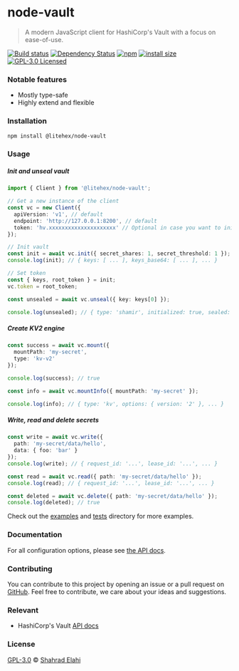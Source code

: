 # node-vault

> A modern JavaScript client for HashiCorp's Vault with a focus on ease-of-use.

[![Build status](https://github.com/shahradelahi/node-vault/actions/workflows/ci.yml/badge.svg)](https://github.com/shahradelahi/node-vault/actions/workflows/ci.yml)
[![Dependency Status](https://img.shields.io/librariesio/release/npm/@litehex%2Fnode-vault.svg)](https://libraries.io/npm/@litehex%2Fnode-vault/)
[![npm](https://img.shields.io/npm/v/@litehex/node-vault)](https://www.npmjs.com/package/@litehex/node-vault)
[![install size](https://packagephobia.com/badge?p=@litehex/node-vault)](https://packagephobia.com/result?p=@litehex/node-vault)
[![GPL-3.0 Licensed](https://img.shields.io/badge/License-GPL3.0-blue.svg?style=flat)](https://opensource.org/licenses/GPL-3.0)

### Notable features

- Mostly type-safe
- Highly extend and flexible

### Installation

```bash
npm install @litehex/node-vault
```

### Usage

##### Init and unseal vault

```typescript
import { Client } from '@litehex/node-vault';

// Get a new instance of the client
const vc = new Client({
  apiVersion: 'v1', // default
  endpoint: 'http://127.0.0.1:8200', // default
  token: 'hv.xxxxxxxxxxxxxxxxxxxxx' // Optional in case you want to initialize the vault
});

// Init vault
const init = await vc.init({ secret_shares: 1, secret_threshold: 1 });
console.log(init); // { keys: [ ... ], keys_base64: [ ... ], ... }

// Set token
const { keys, root_token } = init;
vc.token = root_token;

const unsealed = await vc.unseal({ key: keys[0] });

console.log(unsealed); // { type: 'shamir', initialized: true, sealed: false, ... }
```

##### Create KV2 engine

```typescript
const success = await vc.mount({
  mountPath: 'my-secret',
  type: 'kv-v2'
});

console.log(success); // true

const info = await vc.mountInfo({ mountPath: 'my-secret' });

console.log(info); // { type: 'kv', options: { version: '2' }, ... }
```

##### Write, read and delete secrets

```typescript
const write = await vc.write({
  path: 'my-secret/data/hello',
  data: { foo: 'bar' }
});
console.log(write); // { request_id: '...', lease_id: '...', ... }

const read = await vc.read({ path: 'my-secret/data/hello' });
console.log(read); // { request_id: '...', lease_id: '...', ... }

const deleted = await vc.delete({ path: 'my-secret/data/hello' });
console.log(deleted); // true
```

Check out the [examples](/examples) and [tests](/tests) directory for more examples.

### Documentation

For all configuration options, please see [the API docs](https://paka.dev/npm/@litehex/node-vault).

### Contributing

You can contribute to this project by opening an issue or a pull request
on [GitHub](https://github.com/shahradelahi/node-vault). Feel free to contribute, we care about your ideas and
suggestions.

### Relevant

- HashiCorp's Vault [API docs](https://developer.hashicorp.com/vault/api-docs)

### License

[GPL-3.0](LICENSE) © [Shahrad Elahi](https://github.com/shahradelahi)
